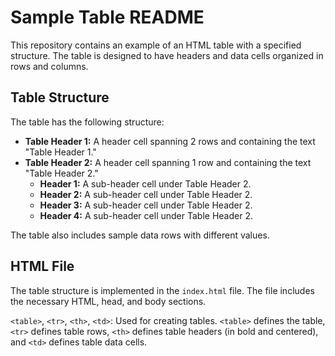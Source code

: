 # Sample Table README

This repository contains an example of an HTML table with a specified structure. The table is designed to have headers and data cells organized in rows and columns.

## Table Structure

The table has the following structure:

- **Table Header 1:** A header cell spanning 2 rows and containing the text "Table Header 1."
- **Table Header 2:** A header cell spanning 1 row and containing the text "Table Header 2."
  - **Header 1:** A sub-header cell under Table Header 2.
  - **Header 2:** A sub-header cell under Table Header 2.
  - **Header 3:** A sub-header cell under Table Header 2.
  - **Header 4:** A sub-header cell under Table Header 2.

The table also includes sample data rows with different values.

## HTML File

The table structure is implemented in the `index.html` file. The file includes the necessary HTML, head, and body sections.

`<table>`, `<tr>`, `<th>`, `<td>`: Used for creating tables. `<table>` defines the table, `<tr>` defines table rows, `<th>` defines table headers (in bold and centered), and `<td>` defines table data cells.
